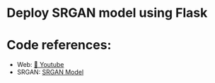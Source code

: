 # Deploy SRGAN model using Flask

# Code references:
* Web: [:link: Youtube](https://www.youtube.com/watch?v=dP-2NVUgh50&t=6s&ab_channel=RedEyedCoderClub)
* SRGAN: [SRGAN Model](https://github.com/LamKser/Image-super-resolution-using-GAN)
